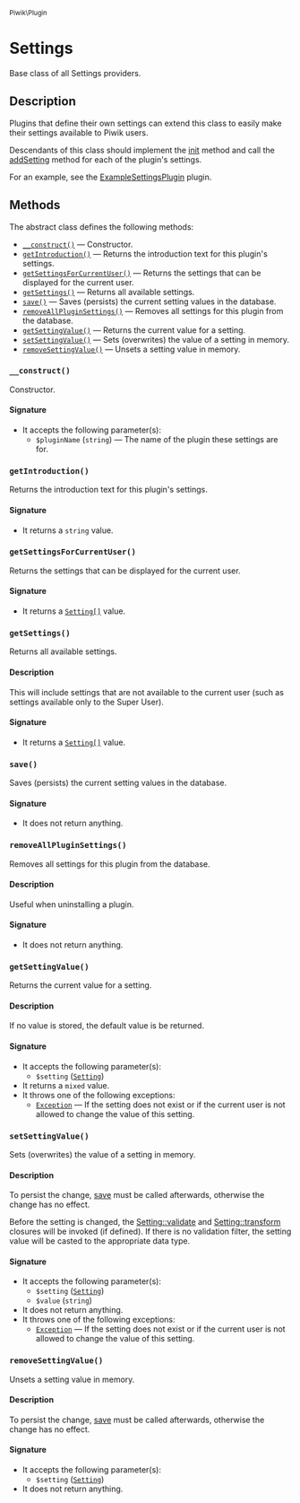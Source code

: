 <small>Piwik\Plugin</small>

Settings
========

Base class of all Settings providers.

Description
-----------

Plugins that define their own settings can extend
this class to easily make their settings available to Piwik users.

Descendants of this class should implement the [init](#init) method and call the
[addSetting](#addSetting) method for each of the plugin's settings.

For an example, see the [ExampleSettingsPlugin](#) plugin.

Methods
-------

The abstract class defines the following methods:

- [`__construct()`](#__construct) &mdash; Constructor.
- [`getIntroduction()`](#getintroduction) &mdash; Returns the introduction text for this plugin's settings.
- [`getSettingsForCurrentUser()`](#getsettingsforcurrentuser) &mdash; Returns the settings that can be displayed for the current user.
- [`getSettings()`](#getsettings) &mdash; Returns all available settings.
- [`save()`](#save) &mdash; Saves (persists) the current setting values in the database.
- [`removeAllPluginSettings()`](#removeallpluginsettings) &mdash; Removes all settings for this plugin from the database.
- [`getSettingValue()`](#getsettingvalue) &mdash; Returns the current value for a setting.
- [`setSettingValue()`](#setsettingvalue) &mdash; Sets (overwrites) the value of a setting in memory.
- [`removeSettingValue()`](#removesettingvalue) &mdash; Unsets a setting value in memory.

<a name="__construct" id="__construct"></a>
<a name="__construct" id="__construct"></a>
### `__construct()`

Constructor.

#### Signature

- It accepts the following parameter(s):
    - `$pluginName` (`string`) &mdash; The name of the plugin these settings are for.

<a name="getintroduction" id="getintroduction"></a>
<a name="getIntroduction" id="getIntroduction"></a>
### `getIntroduction()`

Returns the introduction text for this plugin's settings.

#### Signature

- It returns a `string` value.

<a name="getsettingsforcurrentuser" id="getsettingsforcurrentuser"></a>
<a name="getSettingsForCurrentUser" id="getSettingsForCurrentUser"></a>
### `getSettingsForCurrentUser()`

Returns the settings that can be displayed for the current user.

#### Signature

- It returns a [`Setting[]`](../../Piwik/Settings/Setting.md) value.

<a name="getsettings" id="getsettings"></a>
<a name="getSettings" id="getSettings"></a>
### `getSettings()`

Returns all available settings.

#### Description

This will include settings that are not available
to the current user (such as settings available only to the Super User).

#### Signature

- It returns a [`Setting[]`](../../Piwik/Settings/Setting.md) value.

<a name="save" id="save"></a>
<a name="save" id="save"></a>
### `save()`

Saves (persists) the current setting values in the database.

#### Signature

- It does not return anything.

<a name="removeallpluginsettings" id="removeallpluginsettings"></a>
<a name="removeAllPluginSettings" id="removeAllPluginSettings"></a>
### `removeAllPluginSettings()`

Removes all settings for this plugin from the database.

#### Description

Useful when uninstalling
a plugin.

#### Signature

- It does not return anything.

<a name="getsettingvalue" id="getsettingvalue"></a>
<a name="getSettingValue" id="getSettingValue"></a>
### `getSettingValue()`

Returns the current value for a setting.

#### Description

If no value is stored, the default value
is be returned.

#### Signature

- It accepts the following parameter(s):
    - `$setting` ([`Setting`](../../Piwik/Settings/Setting.md))
- It returns a `mixed` value.
- It throws one of the following exceptions:
    - [`Exception`](http://php.net/class.Exception) &mdash; If the setting does not exist or if the current user is not allowed to change the value of this setting.

<a name="setsettingvalue" id="setsettingvalue"></a>
<a name="setSettingValue" id="setSettingValue"></a>
### `setSettingValue()`

Sets (overwrites) the value of a setting in memory.

#### Description

To persist the change, [save](#save) must be
called afterwards, otherwise the change has no effect.

Before the setting is changed, the [Setting::validate](#) and [Setting::transform](#) closures
will be invoked (if defined). If there is no validation filter, the setting value will be casted
to the appropriate data type.

#### Signature

- It accepts the following parameter(s):
    - `$setting` ([`Setting`](../../Piwik/Settings/Setting.md))
    - `$value` (`string`)
- It does not return anything.
- It throws one of the following exceptions:
    - [`Exception`](http://php.net/class.Exception) &mdash; If the setting does not exist or if the current user is not allowed to change the value of this setting.

<a name="removesettingvalue" id="removesettingvalue"></a>
<a name="removeSettingValue" id="removeSettingValue"></a>
### `removeSettingValue()`

Unsets a setting value in memory.

#### Description

To persist the change, [save](#save) must be
called afterwards, otherwise the change has no effect.

#### Signature

- It accepts the following parameter(s):
    - `$setting` ([`Setting`](../../Piwik/Settings/Setting.md))
- It does not return anything.

